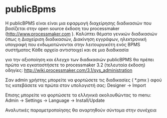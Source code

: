 # publicBpms

Η publicBPMS είναι είναι μια εφαρμογή διαχείρησης διαδικασιών που βασίζεται στην open source έκδοση  του processmaker (http://www.processmaker.com ).
Καλύπτει θέματα γενικών διαδικασιών όπως η Διαχείριση διαδικασιών, Διακίνηση εγγράφων, ηλεκτρονική υπογραφή που ενδωματώνονται στην λειτουργικότη ενός BPMS συστήματος
Κάθε αρχείο αντιστοιχεί  και σε μια διαδικασία

για την αξιοποίηση και έλεγχο των διαδικασιών publicBPMS θα πρέπει πρώτα να εγκαταστήσετε το processmaker 3.2 (τελευταία έκδοση)
οδηγίες: http://wiki.processmaker.com/3.1/sys_administration 

Σαν admin χρήστης μπορείτε να φορτώσετε τις διαδικασίες ( *.pmx ) αφού τις κατεβάσετε να πρώτα στον υπολογιστή σας:
Designer -> Import

Επισης μπορείτε να φορτώσετε τα ελληνικά ακολουθώντας το menu:
Admin -> Settings -> Language -> Install/Update

Αναλυτικές παραμετροποίησης θα αναρτηθούν  σύντομα στην συνέχεια

